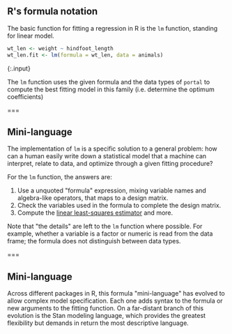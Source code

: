 ---
---

## R's formula notation

The basic function for fitting a regression in R is the `lm` function, standing for linear model.


~~~r
wt_len <- weight ~ hindfoot_length
wt_len.fit <- lm(formula = wt_len, data = animals)
~~~
{:.input}

The `lm` function uses the given formula and the data types of `portal` to compute the best fitting model in this family (i.e. determine the optimum coefficients)

===

## Mini-language

The implementation of `lm` is a specific solution to a general problem: how can a human easily write down a statistical model that a machine can interpret, relate to data, and optimize through a given fitting procedure?

For the `lm` function, the answers are:

1. Use a unquoted "formula" expression, mixing variable names and algebra-like operators, that maps to a design matrix.
1. Check the variables used in the formula to complete the design matrix.
1. Compute the [linear least-squares estimator](https://en.wikipedia.org/wiki/Linear_least_squares_(mathematics)) and more.

Note that "the details" are left to the `lm` function where possible. For example, whether a variable is a factor or numeric is read from the data frame; the formula does not distinguish between data types.

===

## Mini-language

Across different packages in R, this formula "mini-language" has evolved to allow complex model specification. Each one adds syntax to the formula or new arguments to the fitting function. On a far-distant branch of this evolution is the Stan modeling language, which provides the greatest flexibility but demands in return the most descriptive language.
